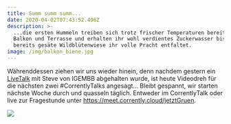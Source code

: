 ```yaml
---
title: Summ summ summ...
date: 2020-04-02T07:43:52.496Z
description: >-
  ...die ersten Hummeln treiben sich trotz frischer Temperaturen bereits auf
  Balkon und Terrasse und erhalten ihr wohl verdientes Zuckerwasser bis die
  bereits gesäte Wildblütenwiese ihr volle Pracht entfaltet. 
image: /img/balkon_biene.jpg
---
```

Währenddessen ziehen wir uns wieder hinein, denn nachdem gestern ein [LiveTalk](https://www.youtube.com/watch?v=4gz7l6tLDfY&t=130s) mit Steve von IGEMBB abgehalten wurde, ist heute Videodreh für die nächsten zwei #CorrentlyTalks angesagt... Bleibt gespannt, wir starten nächste Woche durch und quasseln täglich. Entweder im CorrentlyTalk oder live zur Fragestunde unter <https://meet.corrently.cloud/jetztGruen>.

![](/img/präsentation1-vorankündigung.png)
